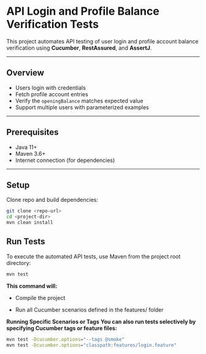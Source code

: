 # API Login and Profile Balance Verification Tests

This project automates API testing of user login and profile account balance verification using **Cucumber**, **RestAssured**, and **AssertJ**.

---

## Overview

- Users login with credentials
- Fetch profile account entries
- Verify the `openingBalance` matches expected value
- Support multiple users with parameterized examples

---

## Prerequisites

- Java 11+
- Maven 3.6+
- Internet connection (for dependencies)

---

## Setup

Clone repo and build dependencies:

```bash
git clone <repo-url>
cd <project-dir>
mvn clean install
```

## Run Tests

To execute the automated API tests, use Maven from the project root directory:

```bash
mvn test
```

**This command will:**

* Compile the project

* Run all Cucumber scenarios defined in the features/ folder


**Running Specific Scenarios or Tags**
**You can also run tests selectively by specifying Cucumber tags or feature files:**
```bash
mvn test -Dcucumber.options="--tags @smoke"
mvn test -Dcucumber.options="classpath:features/login.feature"
```
